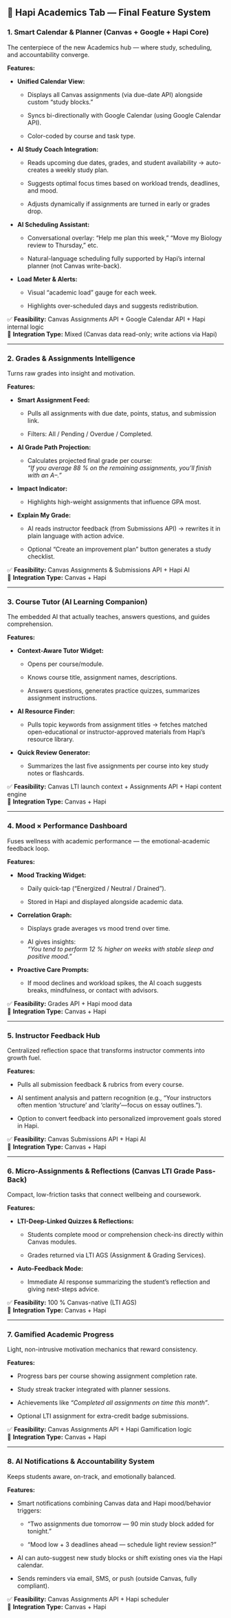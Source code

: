 ## **🧠 Hapi Academics Tab — Final Feature System**

### **1\. Smart Calendar & Planner (Canvas \+ Google \+ Hapi Core)**

The centerpiece of the new Academics hub — where study, scheduling, and accountability converge.

**Features:**

* **Unified Calendar View:**

  * Displays all Canvas assignments (via due-date API) alongside custom “study blocks.”

  * Syncs bi-directionally with Google Calendar (using Google Calendar API).

  * Color-coded by course and task type.

* **AI Study Coach Integration:**

  * Reads upcoming due dates, grades, and student availability → auto-creates a weekly study plan.

  * Suggests optimal focus times based on workload trends, deadlines, and mood.

  * Adjusts dynamically if assignments are turned in early or grades drop.

* **AI Scheduling Assistant:**

  * Conversational overlay: “Help me plan this week,” “Move my Biology review to Thursday,” etc.

  * Natural-language scheduling fully supported by Hapi’s internal planner (not Canvas write-back).

* **Load Meter & Alerts:**

  * Visual “academic load” gauge for each week.

  * Highlights over-scheduled days and suggests redistribution.

✅ **Feasibility:** Canvas Assignments API \+ Google Calendar API \+ Hapi internal logic  
 🧩 **Integration Type:** Mixed (Canvas data read-only; write actions via Hapi)

---

### **2\. Grades & Assignments Intelligence**

Turns raw grades into insight and motivation.

**Features:**

* **Smart Assignment Feed:**

  * Pulls all assignments with due date, points, status, and submission link.

  * Filters: All / Pending / Overdue / Completed.

* **AI Grade Path Projection:**

  * Calculates projected final grade per course:  
     *“If you average 88 % on the remaining assignments, you’ll finish with an A–.”*

* **Impact Indicator:**

  * Highlights high-weight assignments that influence GPA most.

* **Explain My Grade:**

  * AI reads instructor feedback (from Submissions API) → rewrites it in plain language with action advice.

  * Optional “Create an improvement plan” button generates a study checklist.

✅ **Feasibility:** Canvas Assignments & Submissions API \+ Hapi AI  
 🧩 **Integration Type:** Canvas \+ Hapi

---

### **3\. Course Tutor (AI Learning Companion)**

The embedded AI that actually teaches, answers questions, and guides comprehension.

**Features:**

* **Context-Aware Tutor Widget:**

  * Opens per course/module.

  * Knows course title, assignment names, descriptions.

  * Answers questions, generates practice quizzes, summarizes assignment instructions.

* **AI Resource Finder:**

  * Pulls topic keywords from assignment titles → fetches matched open-educational or instructor-approved materials from Hapi’s resource library.

* **Quick Review Generator:**

  * Summarizes the last five assignments per course into key study notes or flashcards.

✅ **Feasibility:** Canvas LTI launch context \+ Assignments API \+ Hapi content engine  
 🧩 **Integration Type:** Canvas \+ Hapi

---

### **4\. Mood × Performance Dashboard**

Fuses wellness with academic performance — the emotional-academic feedback loop.

**Features:**

* **Mood Tracking Widget:**

  * Daily quick-tap (“Energized / Neutral / Drained”).

  * Stored in Hapi and displayed alongside academic data.

* **Correlation Graph:**

  * Displays grade averages vs mood trend over time.

  * AI gives insights:  
     *“You tend to perform 12 % higher on weeks with stable sleep and positive mood.”*

* **Proactive Care Prompts:**

  * If mood declines and workload spikes, the AI coach suggests breaks, mindfulness, or contact with advisors.

✅ **Feasibility:** Grades API \+ Hapi mood data  
 🧩 **Integration Type:** Canvas \+ Hapi

---

### **5\. Instructor Feedback Hub**

Centralized reflection space that transforms instructor comments into growth fuel.

**Features:**

* Pulls all submission feedback & rubrics from every course.

* AI sentiment analysis and pattern recognition (e.g., “Your instructors often mention ‘structure’ and ‘clarity’—focus on essay outlines.”).

* Option to convert feedback into personalized improvement goals stored in Hapi.

✅ **Feasibility:** Canvas Submissions API \+ Hapi AI  
 🧩 **Integration Type:** Canvas \+ Hapi

---

### **6\. Micro-Assignments & Reflections (Canvas LTI Grade Pass-Back)**

Compact, low-friction tasks that connect wellbeing and coursework.

**Features:**

* **LTI-Deep-Linked Quizzes & Reflections:**

  * Students complete mood or comprehension check-ins directly within Canvas modules.

  * Grades returned via LTI AGS (Assignment & Grading Services).

* **Auto-Feedback Mode:**

  * Immediate AI response summarizing the student’s reflection and giving next-steps advice.

✅ **Feasibility:** 100 % Canvas-native (LTI AGS)  
 🧩 **Integration Type:** Canvas \+ Hapi

---

### **7\. Gamified Academic Progress**

Light, non-intrusive motivation mechanics that reward consistency.

**Features:**

* Progress bars per course showing assignment completion rate.

* Study streak tracker integrated with planner sessions.

* Achievements like *“Completed all assignments on time this month”*.

* Optional LTI assignment for extra-credit badge submissions.

✅ **Feasibility:** Canvas Assignments API \+ Hapi Gamification logic  
 🧩 **Integration Type:** Canvas \+ Hapi

---

### **8\. AI Notifications & Accountability System**

Keeps students aware, on-track, and emotionally balanced.

**Features:**

* Smart notifications combining Canvas data and Hapi mood/behavior triggers:

  * “Two assignments due tomorrow — 90 min study block added for tonight.”

  * “Mood low \+ 3 deadlines ahead — schedule light review session?”

* AI can auto-suggest new study blocks or shift existing ones via the Hapi calendar.

* Sends reminders via email, SMS, or push (outside Canvas, fully compliant).

✅ **Feasibility:** Canvas Assignments API \+ Hapi scheduler  
 🧩 **Integration Type:** Canvas \+ Hapi

